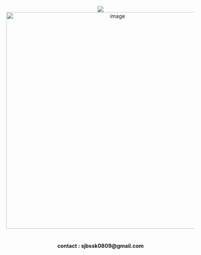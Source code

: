 
<div align=center>
 	<img src="https://capsule-render.vercel.app/api?type=waving&color=auto&height=170&section=header&text=Junjoy%20Studio&fontSize=40&animation=fadeIn&fontAlignY=30&desc=%20&descAlignY=60&descAlign=90" />	
  
 <div align = center><img width="579" alt="image" src="https://github.com/mmmjunjoy/mmmjunjoy/assets/121990539/a163d8d5-6cda-4506-afd0-0d851549c875">



 </div>
 <br>

<h4> contact : sjbssk0809@gmail.com </h4>
